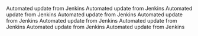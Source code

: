 Automated update from Jenkins
Automated update from Jenkins
Automated update from Jenkins
Automated update from Jenkins
Automated update from Jenkins
Automated update from Jenkins
Automated update from Jenkins
Automated update from Jenkins
Automated update from Jenkins
